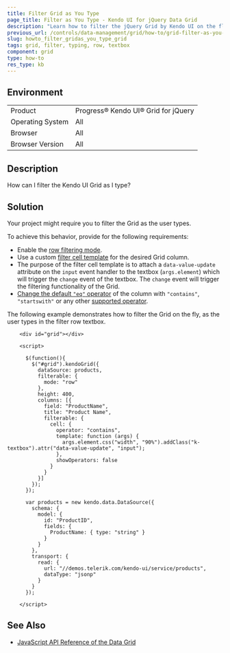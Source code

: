 ```yaml
---
title: Filter Grid as You Type
page_title: Filter as You Type - Kendo UI for jQuery Data Grid
description: "Learn how to filter the jQuery Grid by Kendo UI on the fly, as the user types in the filter row textbox."
previous_url: /controls/data-management/grid/how-to/grid-filter-as-you-type, /web/grid/how-to/grid-filter-as-you-type, /controls/data-management/grid/how-to/filtering/grid-filter-as-you-type
slug: howto_filter_gridas_you_type_grid
tags: grid, filter, typing, row, textbox
component: grid
type: how-to
res_type: kb
---
```


## Environment

<table>
 <tr>
  <td>Product</td>
  <td>Progress® Kendo UI® Grid for jQuery</td> 
 </tr>
 <tr>
  <td>Operating System</td>
  <td>All</td>
 </tr>
 <tr>
  <td>Browser</td>
  <td>All</td>
 </tr>
 <tr>
  <td>Browser Version</td>
  <td>All</td>
 </tr>
</table>

## Description

How can I filter the Kendo UI Grid as I type?

## Solution

Your project might require you to filter the Grid as the user types.

To achieve this behavior, provide for the following requirements:

* Enable the [row filtering mode](/api/javascript/ui/grid/configuration/filterable.mode).
* Use a custom [filter cell template](/api/javascript/ui/grid/configuration/columns.filterable.cell#columnsfilterablecelltemplate) for the desired Grid column.
* The purpose of the filter cell template is to attach a `data-value-update` attribute on the `input` event handler to the textbox (`args.element`) which will trigger the `change` event of the textbox. The `change` event will trigger the filtering functionality of the Grid.
* [Change the default `"eq"` operator](/api/javascript/ui/grid/configuration/columns.filterable.cell#columnsfilterablecelloperator) of the column with `"contains"`, `"startswith"` or any other [supported operator](/api/javascript/data/datasource/configuration/filter#filteroperator).

The following example demonstrates how to filter the Grid on the fly, as the user types in the filter row textbox.

```dojo
    <div id="grid"></div>

    <script>

      $(function(){
        $("#grid").kendoGrid({
          dataSource: products,
          filterable: {
            mode: "row"
          },
          height: 400,
          columns: [{
            field: "ProductName",
            title: "Product Name",
            filterable: {
              cell: {
                operator: "contains",
                template: function (args) {
                  args.element.css("width", "90%").addClass("k-textbox").attr("data-value-update", "input");
                },
                showOperators: false
              }
            }
          }]
        });
      });

      var products = new kendo.data.DataSource({
        schema: {
          model: {
            id: "ProductID",
            fields: {
              ProductName: { type: "string" }
            }
          }
        },
        transport: {
          read: {
            url: "//demos.telerik.com/kendo-ui/service/products",
            dataType: "jsonp"
          }
        }
      });

    </script>
```

## See Also

* [JavaScript API Reference of the Data Grid](/api/javascript/ui/grid)
